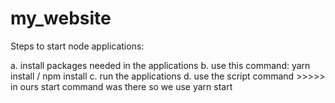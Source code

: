# my_website

Steps to start node applications:

a. install packages needed in the applications
b. use this command: yarn install / npm install
c. run  the applications
d. use the script command >>>>> in ours start command was there so we use yarn start